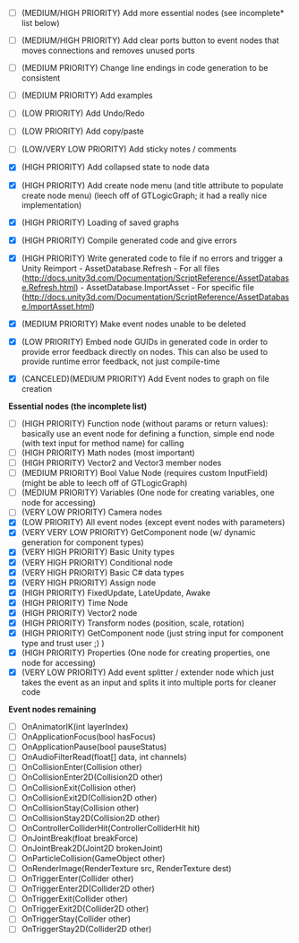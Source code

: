 - [ ] (MEDIUM/HIGH PRIORITY) Add more essential nodes (see incomplete* list below)
- [ ] (MEDIUM/HIGH PRIORITY) Add clear ports button to event nodes that moves connections and removes unused ports
- [ ] (MEDIUM PRIORITY) Change line endings in code generation to be consistent
- [ ] (MEDIUM PRIORITY) Add examples 
- [ ] (LOW PRIORITY) Add Undo/Redo
- [ ] (LOW PRIORITY) Add copy/paste
- [ ] (LOW/VERY LOW PRIORITY) Add sticky notes / comments
- [x] (HIGH PRIORITY) Add collapsed state to node data
- [x] (HIGH PRIORITY) Add create node menu (and title attribute to populate create node menu) (leech off of GTLogicGraph; it had a really nice implementation)
- [x] (HIGH PRIORITY) Loading of saved graphs
- [x] (HIGH PRIORITY) Compile generated code and give errors
- [x] (HIGH PRIORITY) Write generated code to file if no errors and trigger a Unity Reimport
        - AssetDatabase.Refresh - For all files (http://docs.unity3d.com/Documentation/ScriptReference/AssetDatabase.Refresh.html)
        - AssetDatabase.ImportAsset - For specific file (http://docs.unity3d.com/Documentation/ScriptReference/AssetDatabase.ImportAsset.html)
- [x] (MEDIUM PRIORITY) Make event nodes unable to be deleted
- [x] (LOW PRIORITY) Embed node GUIDs in generated code in order to provide error feedback directly on nodes. This can also be used to provide runtime error feedback, not just compile-time
- [x] (CANCELED)(MEDIUM PRIORITY) Add Event nodes to graph on file creation


**Essential nodes (the incomplete list)**
- [ ] (HIGH PRIORITY) Function node (without params or return values): basically use an event node for defining a function, simple end node (with text input for method name) for calling
- [ ] (HIGH PRIORITY) Math nodes (most important)
- [ ] (HIGH PRIORITY) Vector2 and Vector3 member nodes
- [ ] (MEDIUM PRIORITY) Bool Value Node (requires custom InputField) (might be able to leech off of GTLogicGraph)
- [ ] (MEDIUM PRIORITY) Variables (One node for creating variables, one node for accessing)
- [ ] (VERY LOW PRIORITY) Camera nodes
- [x] (LOW PRIORITY) All event nodes (except event nodes with parameters)
- [x] (VERY VERY LOW PRIORITY) GetComponent node (w/ dynamic generation for component types)
- [x] (VERY HIGH PRIORITY) Basic Unity types
- [x] (VERY HIGH PRIORITY) Conditional node
- [x] (VERY HIGH PRIORITY) Basic C# data types
- [x] (VERY HIGH PRIORITY) Assign node
- [x] (HIGH PRIORITY) FixedUpdate, LateUpdate, Awake
- [x] (HIGH PRIORITY) Time Node
- [x] (HIGH PRIORITY) Vector2 node
- [x] (HIGH PRIORITY) Transform nodes (position, scale, rotation)
- [x] (HIGH PRIORITY) GetComponent node (just string input for component type and trust user ;) )
- [x] (HIGH PRIORITY) Properties (One node for creating properties, one node for accessing)
- [x] (VERY LOW PRIORITY) Add event splitter / extender node which just takes the event as an input and splits it into multiple ports for cleaner code

**Event nodes remaining**
- [ ] OnAnimatorIK(int layerIndex)
- [ ] OnApplicationFocus(bool hasFocus)
- [ ] OnApplicationPause(bool pauseStatus)
- [ ] OnAudioFilterRead(float[] data, int channels)
- [ ] OnCollisionEnter(Collision other)
- [ ] OnCollisionEnter2D(Collision2D other)
- [ ] OnCollisionExit(Collision other)
- [ ] OnCollisionExit2D(Collision2D other)
- [ ] OnCollisionStay(Collision other)
- [ ] OnCollisionStay2D(Collision2D other)
- [ ] OnControllerColliderHit(ControllerColliderHit hit)
- [ ] OnJointBreak(float breakForce)
- [ ] OnJointBreak2D(Joint2D brokenJoint)
- [ ] OnParticleCollision(GameObject other)
- [ ] OnRenderImage(RenderTexture src, RenderTexture dest)
- [ ] OnTriggerEnter(Collider other)
- [ ] OnTriggerEnter2D(Collider2D other)
- [ ] OnTriggerExit(Collider other)
- [ ] OnTriggerExit2D(Collider2D other)
- [ ] OnTriggerStay(Collider other)
- [ ] OnTriggerStay2D(Collider2D other)
